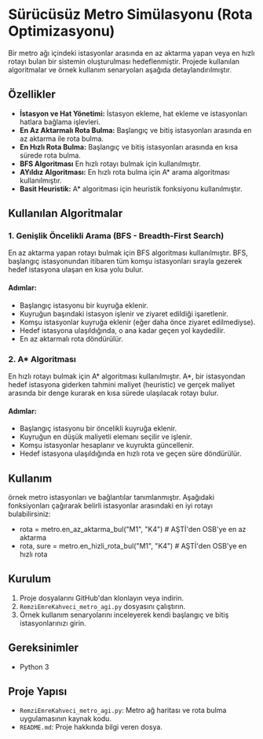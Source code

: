 # Sürücüsüz Metro Simülasyonu (Rota Optimizasyonu) 

Bir metro ağı içindeki istasyonlar arasında en az aktarma yapan veya en hızlı rotayı bulan bir sistemin oluşturulması hedeflenmiştir. Projede kullanılan algoritmalar ve örnek kullanım senaryoları aşağıda detaylandırılmıştır.

## Özellikler

- **İstasyon ve Hat Yönetimi:** İstasyon ekleme, hat ekleme ve istasyonları hatlara bağlama işlevleri.
- **En Az Aktarmalı Rota Bulma:** Başlangıç ve bitiş istasyonları arasında en az aktarma ile rota bulma.
- **En Hızlı Rota Bulma:** Başlangıç ve bitiş istasyonları arasında en kısa sürede rota bulma.
- **BFS Algoritması** En hızlı rotayı bulmak için kullanılmıştır.
- **AYıldız Algoritması:** En hızlı rota bulma için A* arama algoritması kullanılmıştır.
- **Basit Heuristik:** A* algoritması için heuristik fonksiyonu kullanılmıştır.

## Kullanılan Algoritmalar
### 1. Genişlik Öncelikli Arama (BFS - Breadth-First Search)
En az aktarma yapan rotayı bulmak için BFS algoritması kullanılmıştır. BFS, başlangıç istasyonundan itibaren tüm komşu istasyonları sırayla gezerek hedef istasyona ulaşan en kısa yolu bulur.
#### Adımlar:
- Başlangıç istasyonu bir kuyruğa eklenir.
- Kuyruğun başındaki istasyon işlenir ve ziyaret edildiği işaretlenir.
- Komşu istasyonlar kuyruğa eklenir (eğer daha önce ziyaret edilmediyse).
- Hedef istasyona ulaşıldığında, o ana kadar geçen yol kaydedilir.
- En az aktarmalı rota döndürülür.

### 2. A* Algoritması
En hızlı rotayı bulmak için A* algoritması kullanılmıştır. A*, bir istasyondan hedef istasyona giderken tahmini maliyet (heuristic) ve gerçek maliyet arasında bir denge kurarak en kısa sürede ulaşılacak rotayı bulur.
#### Adımlar:
- Başlangıç istasyonu bir öncelikli kuyruğa eklenir.
- Kuyruğun en düşük maliyetli elemanı seçilir ve işlenir.
- Komşu istasyonlar hesaplanır ve kuyrukta güncellenir.
- Hedef istasyona ulaşıldığında en hızlı rota ve geçen süre döndürülür.

## Kullanım
örnek metro istasyonları ve bağlantılar tanımlanmıştır. Aşağıdaki fonksiyonları çağırarak belirli istasyonlar arasındaki en iyi rotayı bulabilirsiniz:
- rota = metro.en_az_aktarma_bul("M1", "K4")  # AŞTİ'den OSB'ye en az aktarma
- rota, sure = metro.en_hizli_rota_bul("M1", "K4")  # AŞTİ'den OSB'ye en hızlı rota

## Kurulum

1.  Proje dosyalarını GitHub'dan klonlayın veya indirin.
2.  `RemziEmreKahveci_metro_agi.py` dosyasını çalıştırın.
3.  Örnek kullanım senaryolarını inceleyerek kendi başlangıç ve bitiş istasyonlarınızı girin.

## Gereksinimler
-   Python 3
  
## Proje Yapısı
-   `RemziEmreKahveci_metro_agi.py`: Metro ağ haritası ve rota bulma uygulamasının kaynak kodu.
-   `README.md`: Proje hakkında bilgi veren dosya.
